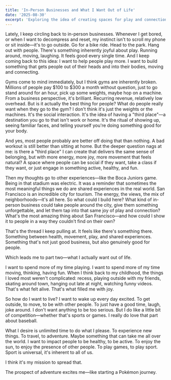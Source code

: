 ```yaml
---
title: 'In-Person Businesses and What I Want Out of Life'
date: '2025-08-30'
excerpt: 'Exploring the idea of creating spaces for play and connection, and reflecting on what brings me joy.'
---
```


Lately, I keep circling back to in-person businesses. Whenever I get bored, or when I want to decompress and reset, my instinct isn't to scroll my phone or sit inside—it's to go outside. Go for a bike ride. Head to the park. Hang out with people. There's something inherently joyful about play. Running around, moving, laughing. It feels good every single time. And I keep coming back to this idea: I want to help people play more. I want to build something that gets people out of their heads and into their bodies, moving and connecting.

Gyms come to mind immediately, but I think gyms are inherently broken. Millions of people pay $100 to $300 a month without question, just to go stand around for an hour, pick up some weights, maybe hop on a machine. From a business perspective, it's brilliant. Recurring revenue, relatively low overhead. But is it actually the best thing for people? What do people really want when they go to the gym? I don't think it's just the weights or the machines. It's the social interaction. It's the idea of having a "third place"—a destination you go to that isn't work or home. It's the ritual of showing up, seeing familiar faces, and telling yourself you're doing something good for your body.

And yes, most people probably are better off doing that than nothing. A bad workout is still better than sitting at home. But the deeper question nags at me: is there a "third place" I can create that delivers the same sense of belonging, but with more energy, more joy, more movement that feels natural? A space where people can be social if they want, take a class if they want, or just engage in something active, healthy, and fun.

Then my thoughts go to other experiences—like the Boca Juniors game. Being in that stadium was electric. It was a reminder that sometimes the most meaningful things we do are shared experiences in the real world. San Francisco is an incredible city for tourism. The energy, the views, the mix of neighborhoods—it's all here. So what could I build here? What kind of in-person business could take people around the city, give them something unforgettable, and let them tap into that same joy of play and connection? What's the most amazing thing about San Francisco—and how could I show it to people in a way they couldn't find on their own?

That's the thread I keep pulling at. It feels like there's something there. Something between health, movement, play, and shared experiences. Something that's not just good business, but also genuinely good for people.

Which leads me to part two—what I actually want out of life.

I want to spend more of my time playing. I want to spend more of my time moving, thinking, having fun. When I think back to my childhood, the things I loved most weren't complicated: recess, playing outside with my friends, skating around town, hanging out late at night, watching funny videos. That's what felt alive. That's what filled me with joy.

So how do I want to live? I want to wake up every day excited. To get outside, to move, to be with other people. To just have a good time, laugh, joke around. I don't want anything to be too serious. But I do like a little bit of competition—whether that's sports or games. I really do love that part about baseball.

What I desire is unlimited time to do what I please. To experience new things. To travel, to adventure. Maybe something that can take me all over the world. I want to impact people to be healthy, to be active. To enjoy the sun, to enjoy the presence of other people. To play games, to play sport. Sport is universal, it's inherent to all of us.

I think it's my mission to spread that.

The prospect of adventure excites me—like starting a Pokémon journey.



